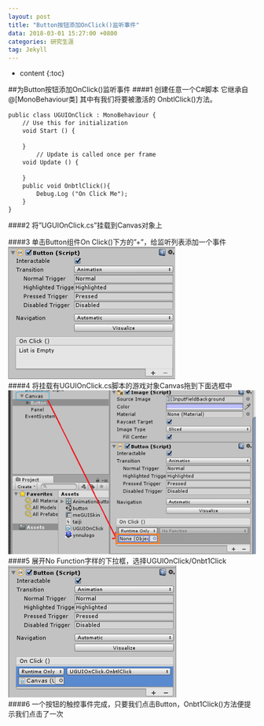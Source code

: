 ```yaml
---
layout: post
title: "Button按钮添加OnClick()监听事件"
data: 2018-03-01 15:27:00 +0800
categories: 研究生涯
tag: Jekyll
---
```

* content
{:toc}

##为Button按钮添加OnClick()监听事件
####1 创建任意一个C#脚本
它继承自 
@[MonoBehaviour类] 
其中有我们将要被激活的 OnbtlClick()方法。


    public class UGUIOnClick : MonoBehaviour {
	    // Use this for initialization
	    void Start () {
	        
	    }
	        // Update is called once per frame
	    void Update () {
	        
	    }
	    public void OnbtlClick(){
	        Debug.Log ("On Click Me");
	    }
    } 

####2 将”UGUIOnClick.cs”挂载到Canvas对象上<br>

####3 单击Button组件On Click()下方的”+”，给监听列表添加一个事件<br>
<img src="/_Photo/works/Button_OnClick2.png" alt="倪明小站"><br>
####4 将挂载有UGUIOnClick.cs脚本的游戏对象Canvas拖到下面选框中<br>
<img src="/_Photo/works/Button_OnClick.png" alt="倪明小站"><br>
####5 展开No Function字样的下拉框，选择UGUIOnClick/Onbt1Click<br>
<img src="/_Photo/works/Button_OnClick3.png" alt="倪明小站"><br>
####6 一个按钮的触控事件完成，只要我们点击Button，Onbt1Click()方法便提示我们点击了一次
